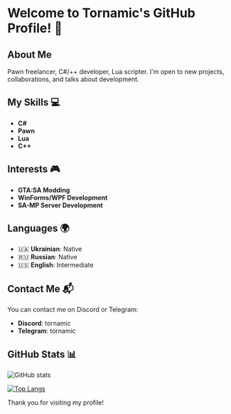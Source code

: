 # Welcome to Tornamic's GitHub Profile! 👋

## About Me

Pawn freelancer, C#/++ developer, Lua scripter. I'm open to new projects, collaborations, and talks about development.

## My Skills 💻

- **C#**
- **Pawn**
- **Lua**
- **C++**

## Interests 🎮

- **GTA:SA Modding**
- **WinForms/WPF Development**
- **SA-MP Server Development**

## Languages 🌍

- 🇺🇦 **Ukrainian**: Native
- 🇷🇺 **Russian**: Native
- 🇺🇸 **English**: Intermediate

## Contact Me 📬

You can contact me on Discord or Telegram:
- **Discord**: tornamic
- **Telegram**: tornamic

## GitHub Stats 📊

![GitHub stats](https://github-readme-stats.vercel.app/api?username=Tornamic&show_icons=true&theme=dark)

[![Top Langs](https://github-readme-stats.vercel.app/api/top-langs/?username=Tornamic&theme=dark)](https://github.com/anuraghazra/github-readme-stats)

Thank you for visiting my profile!

